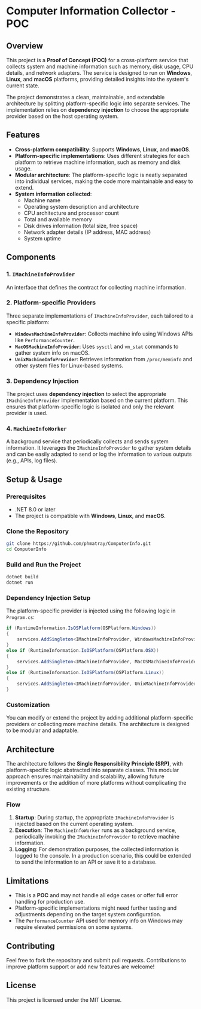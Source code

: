 # Computer Information Collector - POC

## Overview

This project is a **Proof of Concept (POC)** for a cross-platform service that collects system and machine information such as memory, disk usage, CPU details, and network adapters. The service is designed to run on **Windows**, **Linux**, and **macOS** platforms, providing detailed insights into the system's current state.

The project demonstrates a clean, maintainable, and extendable architecture by splitting platform-specific logic into separate services. The implementation relies on **dependency injection** to choose the appropriate provider based on the host operating system.

## Features

- **Cross-platform compatibility**: Supports **Windows**, **Linux**, and **macOS**.
- **Platform-specific implementations**: Uses different strategies for each platform to retrieve machine information, such as memory and disk usage.
- **Modular architecture**: The platform-specific logic is neatly separated into individual services, making the code more maintainable and easy to extend.
- **System information collected**:
    - Machine name
    - Operating system description and architecture
    - CPU architecture and processor count
    - Total and available memory
    - Disk drives information (total size, free space)
    - Network adapter details (IP address, MAC address)
    - System uptime

## Components

### 1. `IMachineInfoProvider`
An interface that defines the contract for collecting machine information.

### 2. Platform-specific Providers
Three separate implementations of `IMachineInfoProvider`, each tailored to a specific platform:
- **`WindowsMachineInfoProvider`**: Collects machine info using Windows APIs like `PerformanceCounter`.
- **`MacOSMachineInfoProvider`**: Uses `sysctl` and `vm_stat` commands to gather system info on macOS.
- **`UnixMachineInfoProvider`**: Retrieves information from `/proc/meminfo` and other system files for Linux-based systems.

### 3. Dependency Injection
The project uses **dependency injection** to select the appropriate `IMachineInfoProvider` implementation based on the current platform. This ensures that platform-specific logic is isolated and only the relevant provider is used.

### 4. `MachineInfoWorker`
A background service that periodically collects and sends system information. It leverages the `IMachineInfoProvider` to gather system details and can be easily adapted to send or log the information to various outputs (e.g., APIs, log files).

## Setup & Usage

### Prerequisites

- .NET 8.0 or later
- The project is compatible with **Windows**, **Linux**, and **macOS**.

### Clone the Repository

```bash
git clone https://github.com/phmatray/ComputerInfo.git
cd ComputerInfo
```

### Build and Run the Project

```bash
dotnet build
dotnet run
```

### Dependency Injection Setup

The platform-specific provider is injected using the following logic in `Program.cs`:

```csharp
if (RuntimeInformation.IsOSPlatform(OSPlatform.Windows))
{
    services.AddSingleton<IMachineInfoProvider, WindowsMachineInfoProvider>();
}
else if (RuntimeInformation.IsOSPlatform(OSPlatform.OSX))
{
    services.AddSingleton<IMachineInfoProvider, MacOSMachineInfoProvider>();
}
else if (RuntimeInformation.IsOSPlatform(OSPlatform.Linux))
{
    services.AddSingleton<IMachineInfoProvider, UnixMachineInfoProvider>();
}
```

### Customization

You can modify or extend the project by adding additional platform-specific providers or collecting more machine details. The architecture is designed to be modular and adaptable.

## Architecture

The architecture follows the **Single Responsibility Principle (SRP)**, with platform-specific logic abstracted into separate classes. This modular approach ensures maintainability and scalability, allowing future improvements or the addition of more platforms without complicating the existing structure.

### Flow

1. **Startup**: During startup, the appropriate `IMachineInfoProvider` is injected based on the current operating system.
2. **Execution**: The `MachineInfoWorker` runs as a background service, periodically invoking the `IMachineInfoProvider` to retrieve machine information.
3. **Logging**: For demonstration purposes, the collected information is logged to the console. In a production scenario, this could be extended to send the information to an API or save it to a database.

## Limitations

- This is a **POC** and may not handle all edge cases or offer full error handling for production use.
- Platform-specific implementations might need further testing and adjustments depending on the target system configuration.
- The `PerformanceCounter` API used for memory info on Windows may require elevated permissions on some systems.

## Contributing

Feel free to fork the repository and submit pull requests. Contributions to improve platform support or add new features are welcome!

## License

This project is licensed under the MIT License.
